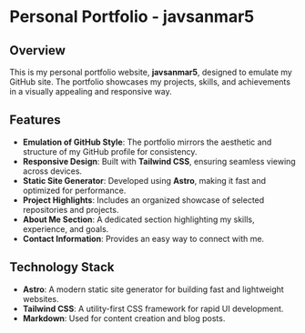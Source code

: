 # Personal Portfolio - javsanmar5

## Overview

This is my personal portfolio website, **javsanmar5**, designed to emulate my GitHub site. The portfolio showcases my projects, skills, and achievements in a visually appealing and responsive way.

## Features

- **Emulation of GitHub Style**: The portfolio mirrors the aesthetic and structure of my GitHub profile for consistency.
- **Responsive Design**: Built with **Tailwind CSS**, ensuring seamless viewing across devices.
- **Static Site Generator**: Developed using **Astro**, making it fast and optimized for performance.
- **Project Highlights**: Includes an organized showcase of selected repositories and projects.
- **About Me Section**: A dedicated section highlighting my skills, experience, and goals.
- **Contact Information**: Provides an easy way to connect with me.

## Technology Stack

- **Astro**: A modern static site generator for building fast and lightweight websites.
- **Tailwind CSS**: A utility-first CSS framework for rapid UI development.
- **Markdown**: Used for content creation and blog posts.
